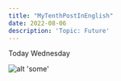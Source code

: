```yaml
---
title: "MyTenthPostInEnglish"
date: 2022-08-06
description: 'Topic: Future'
---
```


Today Wednesday

![alt 'some'](https://thumbs.dreamstime.com/z/planes-futuros-49921326.jpg 'some')
